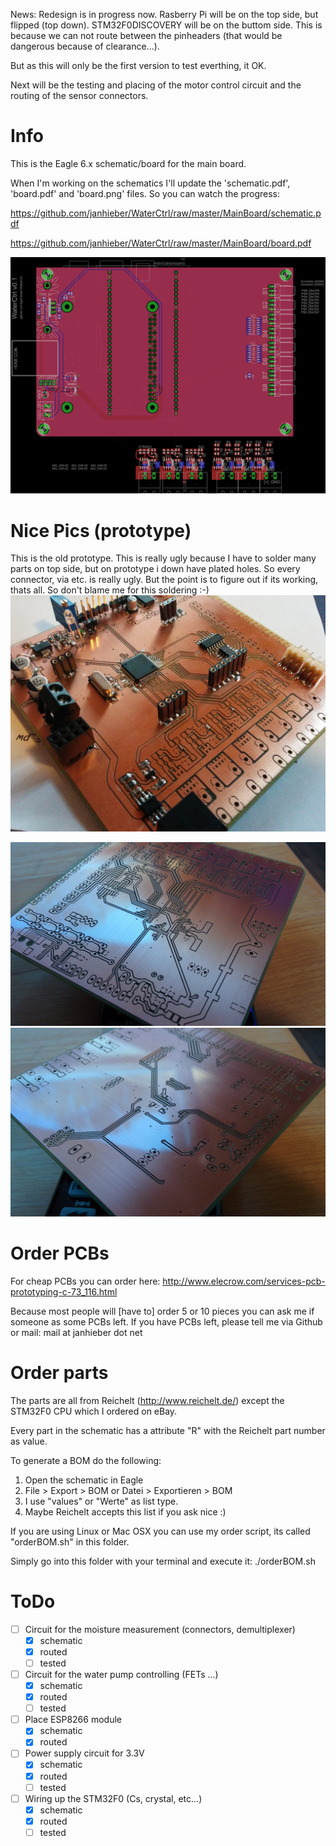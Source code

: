 News: Redesign is in progress now.
Rasberry Pi will be on the top side, but flipped (top down).
STM32F0DISCOVERY will be on the buttom side.
This is because we can not route between the pinheaders
(that would be dangerous because of clearance...).

But as this will only be the first version to test everthing, it OK.

Next will be the testing and placing of the motor control circuit and the
routing of the sensor connectors.

# Info
This is the Eagle 6.x schematic/board for the main board.

When I'm working on the schematics I'll update the
'schematic.pdf', 'board.pdf' and 'board.png' files.
So you can watch the progress:

https://github.com/janhieber/WaterCtrl/raw/master/MainBoard/schematic.pdf

https://github.com/janhieber/WaterCtrl/raw/master/MainBoard/board.pdf

![routed board](https://raw.githubusercontent.com/janhieber/WaterCtrl/master/MainBoard/board.png)

# Nice Pics (prototype)
This is the old prototype.
This is really ugly because I have to solder many parts on top side,
but on prototype i down have plated holes.
So every connector, via etc. is really ugly. But the point is to figure out
if its working, thats all. So don't blame me for this soldering :-)
![PCB prototype](https://raw.githubusercontent.com/janhieber/WaterCtrl/master/MainBoard/doc/proto1.jpg "PCB prototype")

![PCB top](https://raw.githubusercontent.com/janhieber/WaterCtrl/master/MainBoard/doc/top.jpg "PCB top")
![PCB bottom](https://raw.githubusercontent.com/janhieber/WaterCtrl/master/MainBoard/doc/bottom.jpg "PCB bottom")

# Order PCBs
For cheap PCBs you can order here:
http://www.elecrow.com/services-pcb-prototyping-c-73_116.html

Because most people will [have to] order 5 or 10 pieces you can ask
me if someone as some PCBs left. If you have PCBs left, please tell me via Github
or mail: mail at janhieber dot net

# Order parts
The parts are all from Reichelt (http://www.reichelt.de/) except the
STM32F0 CPU which I ordered on eBay.

Every part in the schematic has a attribute "R" with the Reichelt
part number as value.

To generate a BOM do the following:
 1. Open the schematic in Eagle
 2. File > Export > BOM    or    Datei > Exportieren > BOM
 3. I use "values" or "Werte" as list type.
 4. Maybe Reichelt accepts this list if you ask nice :)

If you are using Linux or Mac OSX you can use my order script, its called "orderBOM.sh"
in this folder.

Simply go into this folder with your terminal and execute it: ./orderBOM.sh

# ToDo
- [ ] Circuit for the moisture measurement (connectors, demultiplexer)
  - [x] schematic
  - [x] routed
  - [ ] tested
- [ ] Circuit for the water pump controlling (FETs ...)
  - [x] schematic
  - [x] routed
  - [ ] tested
- [ ] Place ESP8266 module
  - [x] schematic
  - [x] routed
- [ ] Power supply circuit for 3.3V
  - [x] schematic
  - [x] routed
  - [ ] tested
- [ ] Wiring up the STM32F0 (Cs, crystal, etc...)
  - [x] schematic
  - [x] routed
  - [ ] tested